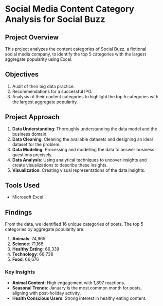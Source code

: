 # Social Media Content Category Analysis for Social Buzz

## Project Overview
This project analyzes the content categories of Social Buzz, a fictional social media company, to identify the top 5 categories with the largest aggregate popularity using Excel.

## Objectives
1. Audit of their big data practice.
2. Recommendations for a successful IPO.
3. Analysis of their content categories to highlight the top 5 categories with the largest aggregate popularity.

## Project Approach
1. **Data Understanding**: Thoroughly understanding the data model and the business domain.
2. **Data Cleaning**: Cleaning the available datasets and designing an ideal dataset for the problem.
3. **Data Modeling**: Processing and modelling the data to answer business questions precisely.
4. **Data Analysis**: Using analytical techniques to uncover insights and create visualizations to describe these insights.
5. **Visualization**: Creating visual representations of the data insights.

## Tools Used
- Microsoft Excel

## Findings
From the data, we identified 16 unique categories of posts. The top 5 categories by aggregate popularity are:
1. **Animals**: 74,965
2. **Science**: 71,168
3. **Healthy Eating**: 69,339
4. **Technology**: 68,738
5. **Food**: 66,676

### Key Insights
- **Animal Content**: High engagement with 1,897 reactions.
- **Seasonal Trends**: January is the most common month for posts, aligning with post-holiday activity.
- **Health Conscious Users**: Strong interest in healthy eating content.

